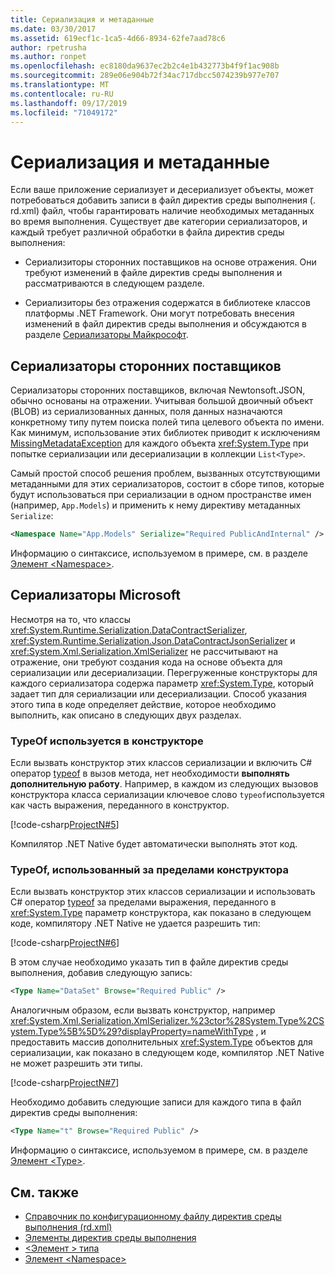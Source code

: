 ```yaml
---
title: Сериализация и метаданные
ms.date: 03/30/2017
ms.assetid: 619ecf1c-1ca5-4d66-8934-62fe7aad78c6
author: rpetrusha
ms.author: ronpet
ms.openlocfilehash: ec8180da9637ec2b2c4e1b432773b4f9f1ac908b
ms.sourcegitcommit: 289e06e904b72f34ac717dbcc5074239b977e707
ms.translationtype: MT
ms.contentlocale: ru-RU
ms.lasthandoff: 09/17/2019
ms.locfileid: "71049172"
---
```

# <a name="serialization-and-metadata"></a>Сериализация и метаданные

Если ваше приложение сериализует и десериализует объекты, может потребоваться добавить записи в файл директив среды выполнения (. rd.xml) файл, чтобы гарантировать наличие необходимых метаданных во время выполнения. Существует две категории сериализаторов, и каждый требует различной обработки в файла директив среды выполнения:  
  
- Сериализиторы сторонних поставщиков на основе отражения. Они требуют изменений в файле директив среды выполнения и рассматриваются в следующем разделе.  
  
- Сериализиторы без отражения содержатся в библиотеке классов платформы .NET Framework. Они могут потребовать внесения изменений в файл директив среды выполнения и обсуждаются в разделе [Сериализаторы Майкрософт](#Microsoft).  
  
<a name="ThirdParty"></a>
## <a name="third-party-serializers"></a>Сериализаторы сторонних поставщиков

 Сериализаторы сторонних поставщиков, включая Newtonsoft.JSON, обычно основаны на отражении. Учитывая большой двоичный объект (BLOB) из сериализованных данных, поля данных назначаются конкретному типу путем поиска полей типа целевого объекта по имени. Как минимум, использование этих библиотек приводит к исключениям [MissingMetadataException](missingmetadataexception-class-net-native.md) для каждого объекта <xref:System.Type> при попытке сериализации или десериализации в коллекции `List<Type>`.  
  
 Самый простой способ решения проблем, вызванных отсутствующими метаданными для этих сериализаторов, состоит в сборе типов, которые будут использоваться при сериализации в одном пространстве имен (например, `App.Models`) и применить к нему директиву метаданных `Serialize`:  
  
```xml  
<Namespace Name="App.Models" Serialize="Required PublicAndInternal" />  
```  
  
 Информацию о синтаксисе, используемом в примере, см. в разделе [Элемент \<Namespace>](namespace-element-net-native.md).  
  
<a name="Microsoft"></a>
## <a name="microsoft-serializers"></a>Сериализаторы Microsoft

 Несмотря на то, что классы <xref:System.Runtime.Serialization.DataContractSerializer>, <xref:System.Runtime.Serialization.Json.DataContractJsonSerializer> и <xref:System.Xml.Serialization.XmlSerializer> не рассчитывают на отражение, они требуют создания кода на основе объекта для сериализации или десериализации. Перегруженные конструкторы для каждого сериализатора содержа параметр <xref:System.Type>, который задает тип для сериализации или десериализации. Способ указания этого типа в коде определяет действие, которое необходимо выполнить, как описано в следующих двух разделах.  
  
### <a name="typeof-used-in-the-constructor"></a>TypeOf используется в конструкторе

 Если вызвать конструктор этих классов сериализации и включить C# оператор [typeof](../../csharp/language-reference/operators/type-testing-and-cast.md#typeof-operator) в вызов метода, нет необходимости **выполнять дополнительную работу**. Например, в каждом из следующих вызовов конструктора класса сериализации ключевое слово `typeof`используется как часть выражения, переданного в конструктор.  
  
 [!code-csharp[ProjectN#5](../../../samples/snippets/csharp/VS_Snippets_CLR/projectn/cs/serialize1.cs#5)]  
  
 Компилятор .NET Native будет автоматически выполнять этот код.  
  
### <a name="typeof-used-outside-the-constructor"></a>TypeOf, использованный за пределами конструктора

 Если вызвать конструктор этих классов сериализации и использовать C# оператор [typeof](../../csharp/language-reference/operators/type-testing-and-cast.md#typeof-operator) за пределами выражения, переданного в <xref:System.Type> параметр конструктора, как показано в следующем коде, компилятору .NET Native не удается разрешить тип:  
  
 [!code-csharp[ProjectN#6](../../../samples/snippets/csharp/VS_Snippets_CLR/projectn/cs/serialize1.cs#6)]  
  
 В этом случае необходимо указать тип в файле директив среды выполнения, добавив следующую запись:  
  
```xml  
<Type Name="DataSet" Browse="Required Public" />  
```  
  
 Аналогичным образом, если вызвать конструктор, например <xref:System.Xml.Serialization.XmlSerializer.%23ctor%28System.Type%2CSystem.Type%5B%5D%29?displayProperty=nameWithType> , и предоставить массив дополнительных <xref:System.Type> объектов для сериализации, как показано в следующем коде, компилятор .NET Native не может разрешить эти типы.  
  
 [!code-csharp[ProjectN#7](../../../samples/snippets/csharp/VS_Snippets_CLR/projectn/cs/serialize1.cs#7)]  
  
 Необходимо добавить следующие записи для каждого типа в файл директив среды выполнения:  
  
```xml  
<Type Name="t" Browse="Required Public" />  
```  
  
 Информацию о синтаксисе, используемом в примере, см. в разделе [Элемент \<Type>](type-element-net-native.md).  
  
## <a name="see-also"></a>См. также

- [Справочник по конфигурационному файлу директив среды выполнения (rd.xml)](runtime-directives-rd-xml-configuration-file-reference.md)
- [Элементы директив среды выполнения](runtime-directive-elements.md)
- [\<Элемент > типа](type-element-net-native.md)
- [Элемент \<Namespace>](namespace-element-net-native.md)
